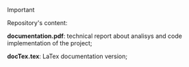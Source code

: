 > [!IMPORTANT]
> Repository's content:
> 
> **documentation.pdf**: technical report about analisys and code implementation of the project;
> 
> **docTex.tex**: LaTex documentation version;
